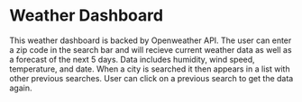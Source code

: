 # Weather Dashboard

This weather dashboard is backed by Openweather API. The user can enter a zip code in the search bar and will recieve current weather data as well as a forecast of the next 5 days. Data includes humidity, wind speed, temperature, and date. When a city is searched it then appears in a list with other previous searches. User can click on a previous search to get the data again.
